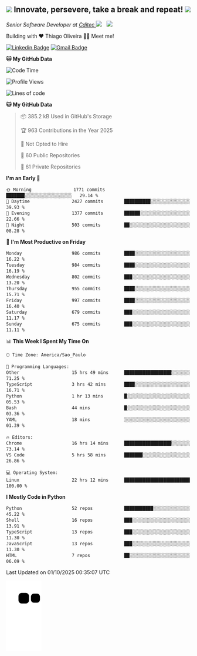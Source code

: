 <h2><img src="https://emojis.slackmojis.com/emojis/images/1531849430/4246/blob-sunglasses.gif?1531849430" width="30"/> Innovate, persevere, take a break and repeat! <img src="https://media.giphy.com/media/12oufCB0MyZ1Go/giphy.gif" width="50"></h2>
<img align='right' src="https://media.giphy.com/media/M9gbBd9nbDrOTu1Mqx/giphy.gif" width="230">
<p><em>Senior Software Developer at <a href="https://www.cditec.com.br/">Cditec
</a><img src="https://media.giphy.com/media/WUlplcMpOCEmTGBtBW/giphy.gif" width="30"> 
</em></p>



Building with ❤️ Thiago Oliveira 👋🏽 Meet me!

[![Linkedin Badge](https://img.shields.io/badge/-Thiago-blue?style=flat-square&logo=Linkedin&logoColor=white&link=https://www.linkedin.com/in/tgmarinho/)](https://www.linkedin.com/in/thiagoceconelo/) 
[![Gmail Badge](https://img.shields.io/badge/-thiceconelo@gmail.com-c14438?style=flat-square&logo=Gmail&logoColor=white&link=mailto:thiceconelo@gmail.com)](mailto:thiceconelo@gmail.com)

</em></p>

<!-- <span style="height ">
![Anurag's GitHub stats](https://github-readme-stats.vercel.app/api?username=arthurspk&show_icons=true&theme=tokyonight)
</span> -->

**🐱 My GitHub Data** 
<!--START_SECTION:waka-->
![Code Time](http://img.shields.io/badge/Code%20Time-3%2C717%20hrs%2053%20mins-blue)

![Profile Views](http://img.shields.io/badge/Profile%20Views-0-blue)

![Lines of code](https://img.shields.io/badge/From%20Hello%20World%20I%27ve%20Written-10.6%20million%20lines%20of%20code-blue)

**🐱 My GitHub Data** 

> 📦 385.2 kB Used in GitHub's Storage 
 > 
> 🏆 963 Contributions in the Year 2025
 > 
> 🚫 Not Opted to Hire
 > 
> 📜 60 Public Repositories 
 > 
> 🔑 61 Private Repositories 
 > 
**I'm an Early 🐤** 

```text
🌞 Morning                1771 commits        ███████░░░░░░░░░░░░░░░░░░   29.14 % 
🌆 Daytime                2427 commits        ██████████░░░░░░░░░░░░░░░   39.93 % 
🌃 Evening                1377 commits        ██████░░░░░░░░░░░░░░░░░░░   22.66 % 
🌙 Night                  503 commits         ██░░░░░░░░░░░░░░░░░░░░░░░   08.28 % 
```
📅 **I'm Most Productive on Friday** 

```text
Monday                   986 commits         ████░░░░░░░░░░░░░░░░░░░░░   16.22 % 
Tuesday                  984 commits         ████░░░░░░░░░░░░░░░░░░░░░   16.19 % 
Wednesday                802 commits         ███░░░░░░░░░░░░░░░░░░░░░░   13.20 % 
Thursday                 955 commits         ████░░░░░░░░░░░░░░░░░░░░░   15.71 % 
Friday                   997 commits         ████░░░░░░░░░░░░░░░░░░░░░   16.40 % 
Saturday                 679 commits         ███░░░░░░░░░░░░░░░░░░░░░░   11.17 % 
Sunday                   675 commits         ███░░░░░░░░░░░░░░░░░░░░░░   11.11 % 
```


📊 **This Week I Spent My Time On** 

```text
🕑︎ Time Zone: America/Sao_Paulo

💬 Programming Languages: 
Other                    15 hrs 49 mins      ██████████████████░░░░░░░   71.25 % 
TypeScript               3 hrs 42 mins       ████░░░░░░░░░░░░░░░░░░░░░   16.71 % 
Python                   1 hr 13 mins        █░░░░░░░░░░░░░░░░░░░░░░░░   05.53 % 
Bash                     44 mins             █░░░░░░░░░░░░░░░░░░░░░░░░   03.36 % 
YAML                     18 mins             ░░░░░░░░░░░░░░░░░░░░░░░░░   01.39 % 

🔥 Editors: 
Chrome                   16 hrs 14 mins      ██████████████████░░░░░░░   73.14 % 
VS Code                  5 hrs 58 mins       ███████░░░░░░░░░░░░░░░░░░   26.86 % 

💻 Operating System: 
Linux                    22 hrs 12 mins      █████████████████████████   100.00 % 
```

**I Mostly Code in Python** 

```text
Python                   52 repos            ███████████░░░░░░░░░░░░░░   45.22 % 
Shell                    16 repos            ███░░░░░░░░░░░░░░░░░░░░░░   13.91 % 
TypeScript               13 repos            ███░░░░░░░░░░░░░░░░░░░░░░   11.30 % 
JavaScript               13 repos            ███░░░░░░░░░░░░░░░░░░░░░░   11.30 % 
HTML                     7 repos             ██░░░░░░░░░░░░░░░░░░░░░░░   06.09 % 
```




 Last Updated on 01/10/2025 00:35:07 UTC
<!--END_SECTION:waka-->

![Snake animation](https://github.com/rafaballerini/rafaballerini/blob/output/github-contribution-grid-snake.svg)


<!---
ceconelo/ceconelo is a ✨ special ✨ repository because its `README.md` (this file) appears on your GitHub profile.
You can click the Preview link to take a look at your changes.
--->
